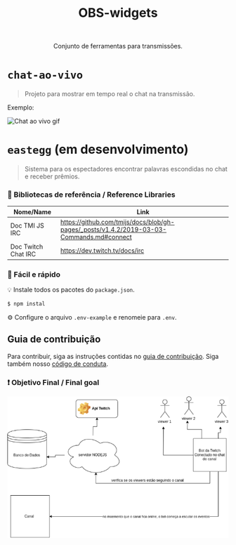 ﻿<h1 align="center"> OBS-widgets </h1>
﻿<p align="center"> Conjunto de ferramentas para transmissões. </p>

# `chat-ao-vivo`
> Projeto para mostrar em tempo real o chat na transmissão.

Exemplo:

![Chat ao vivo gif](https://i.imgur.com/B2MW8Ao.gif)

# `eastegg` (em desenvolvimento)
> Sistema para os espectadores encontrar palavras escondidas no chat e receber prêmios.

### 📖 Bibliotecas de referência / Reference Libraries

| Nome/Name   | Link          |
| ------------- | ------------- |
|  Doc TMI JS IRC  | https://github.com/tmijs/docs/blob/gh-pages/_posts/v1.4.2/2019-03-03-Commands.md#connect  |
| Doc Twitch Chat IRC | https://dev.twitch.tv/docs/irc |

### 🚀 Fácil e rápido
💡 Instale todos os pacotes do `package.json`.

```bash
$ npm instal
```
⚙️ Configure o arquivo `.env-example` e renomeie para `.env`.

## Guia de contribuição
Para contribuir, siga as instruções contidas no [guia de contribuição](CONTRIBUTING.md). Siga também nosso [código de conduta](CODE_OF_CONDUCT.md).

### ❗ Objetivo Final / Final goal

![Objetivo](./doc/Diagrama-colaboracao.png)


